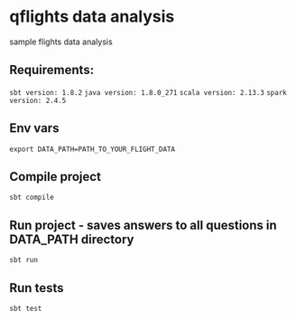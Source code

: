 # qflights data analysis
sample flights data analysis

## Requirements:
`sbt version: 1.8.2`
`java version: 1.8.0_271`
`scala version: 2.13.3`
`spark version: 2.4.5`

## Env vars

`export DATA_PATH=PATH_TO_YOUR_FLIGHT_DATA`

## Compile project
`sbt compile`

## Run project - saves answers to all questions in DATA_PATH directory
`sbt run`

## Run tests
`sbt test`
